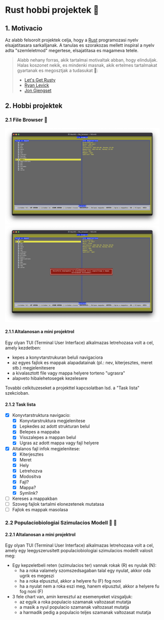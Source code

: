 # Rust hobbi projektek 🦀

## 1. Motivacio

Az alabb felsorolt projektek celja, hogy a [Rust](https://www.rust-lang.org) programozasi nyelv elsajatitasara sarkalljanak. A tanulas es szorakozas mellett inspiral a nyelv adta "szemleletmod" megertese, elsajatitasa es magameva tetele.

> Alabb nehany forras, akik tartalmai motivaltak abban, hogy elinduljak. Halas koszonet nekik, es mindenki masnak, akik ertelmes tartalmakat gyartanak es megosztjak a tudasukat 🎉:
> - [Let's Get Rusty](https://www.youtube.com/c/LetsGetRusty)
> - [Ryan Levick](https://www.youtube.com/c/RyanLevicksVideos/featured)
> - [Jon Gjengset](https://www.youtube.com/c/JonGjengset/featured)

## 2. Hobbi projektek

### 2.1 File Browser 📂

![File Browser](images/file_browser.png) ![File Browser - Permission Denied](images/file_browser_error.png)

#### 2.1.1 Altalanosan a mini projektrol

Egy olyan TUI (Terminal User Interface) alkalmazas letrehozasa volt a cel, amely kezdetben:
- kepes a konyvtarstrukuran beluli navigaciora
- az egyes fajlok es mappak alapadatainak (pl.: nev, kiterjesztes, meret stb.) megjelenitesere
- a kivalasztott file vagy mappa helyere torteno "ugrasra"
- alapveto hibalehetosegek kezelesere

Tovabbi celkituzeseket a projekttel kapcsolatban lsd. a "Task lista" szekcioban.

#### 2.1.2 Task lista

- [x] Konyvtarstruktura navigacio:
  - [x] Konyvtarstruktura megjelenitese 
  - [x] Lepkedes az adott strukturan belul
  - [x] Belepes a mappaba
  - [x] Visszalepes a mappan belul
  - [x] Ugras az adott mappa vagy fajl helyere
- [x] Altalanos fajl infok megjelenitese:
  - [x] Kiterjesztes
  - [x] Meret
  - [x] Hely
  - [x] Letrehozva
  - [x] Modositva
  - [x] Fajl?
  - [x] Mappa?
  - [x] Symlink?
- [ ] Kereses a mappakban
- [ ] Szoveg fajlok tartalmi elonezetenek mutatasa
- [ ] Fajlok es mappak masolasa

### 2.2 Populaciobiologiai Szimulacios Modell 🦊 🐰

#### 2.2.1 Altalanosan a mini projektrol

Egy olyan TUI (Terminal User Interface) alkalmazas letrehozasa volt a cel, amely egy leegyszerusitett populaciobiologiai szimulacios modellt valosit meg:
- Egy kepzeletbeli reten (szimulacios ter) vannak rokak (R) es nyulak (N):
  - ha a roka valamely szomszedsagaban talal egy nyulat, akkor oda ugrik es megeszi
  - ha a roka elpusztul, akkor a helyere fu (F) fog noni
  - ha a nyulat nem a roka eszi meg, hanem elpusztul, akkor a helyere fu fog noni (F)
- 3 fele chart van, amin keresztul az esemenyeket vizsgaljuk:
  - az egyik a roka populacio szamanak valtozasat mutatja
  - a masik a nyul populacio szamanak valtozasat mutatja
  - a harmadik pedig a populacio teljes szamanak valtozasat mutatja
